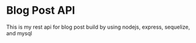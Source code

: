 # Blog Post API

This is my rest api for blog post build by using nodejs, express, sequelize, and mysql
